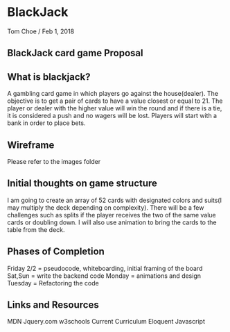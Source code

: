 # BlackJack

Tom Choe / Feb 1, 2018 


## BlackJack card game Proposal

## What is blackjack?
A gambling card game in which players go against the house(dealer).  The objective is to get a pair of cards to have a value closest or equal to 21.  The player or dealer with the higher value will win the round and if there is a tie, it is considered a push and no wagers will be lost.  Players will start with a bank in order to place bets.

## Wireframe
Please refer to the images folder

## Initial thoughts on game structure
I am going to create an array of 52 cards with designated colors and suits(I may multiply the deck depending on complexity). 
There will be a few challenges such as splits if the player receives the two of the same value cards or doubling down.
I will also use animation to bring the cards to the table from the deck.

## Phases of Completion
Friday 2/2 = pseudocode, whiteboarding, initial framing of the board
Sat,Sun = write the backend code
Monday = animations and design
Tuesday = Refactoring the code

## Links and Resources
MDN
Jquery.com
w3schools
Current Curriculum
Eloquent Javascript
